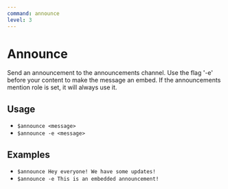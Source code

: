 ```yaml
---
command: announce
level: 3
---
```


# Announce

Send an announcement to the announcements channel. Use the flag '-e' before your content to make the message an embed. If the announcements mention role is set, it will always use it.

## Usage

 - `$announce <message>`
 - `$announce -e <message>`

## Examples

 - `$announce Hey everyone! We have some updates!`
 - `$announce -e This is an embedded announcement!`